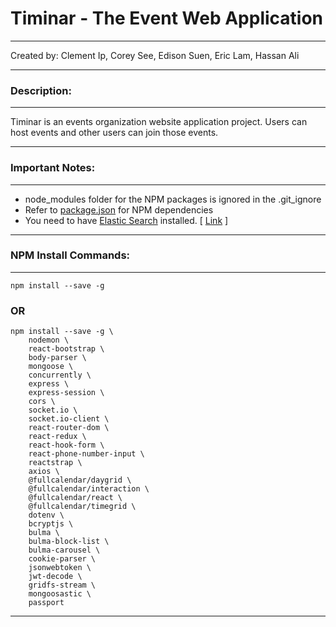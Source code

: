 # Timinar - The Event Web Application
--- 
Created by: Clement Ip, Corey See, Edison Suen, Eric Lam, Hassan Ali

---


### Description:
---
Timinar is an events organization website application project. Users can host events and other users can join those events.

---


### Important Notes:
---
- node_modules folder for the NPM packages is ignored in the .git_ignore
- Refer to [package.json](planner-web-app\package.json) for NPM dependencies
- You need to have [Elastic Search](https://www.elastic.co/guide/en/elasticsearch/reference/current/getting-started-install.html) installed. [ [Link](https://www.elastic.co/guide/en/elasticsearch/reference/current/getting-started-install.html) ]
---

### NPM Install Commands:
---
```
npm install --save -g
```
### OR
```
npm install --save -g \
    nodemon \
    react-bootstrap \
    body-parser \
    mongoose \
    concurrently \
    express \
    express-session \
    cors \
    socket.io \
    socket.io-client \
    react-router-dom \
    react-redux \
    react-hook-form \
    react-phone-number-input \
    reactstrap \
    axios \
    @fullcalendar/daygrid \
    @fullcalendar/interaction \
    @fullcalendar/react \
    @fullcalendar/timegrid \
    dotenv \
    bcryptjs \
    bulma \
    bulma-block-list \
    bulma-carousel \
    cookie-parser \
    jsonwebtoken \
    jwt-decode \
    gridfs-stream \
    mongoosastic \
    passport
```

---
